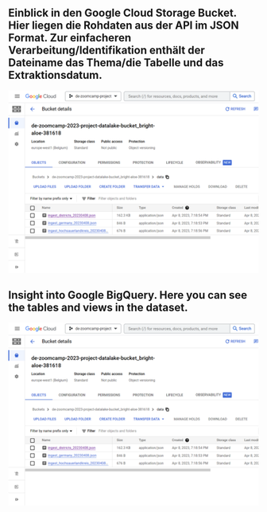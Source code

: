 ## Einblick in den Google Cloud Storage Bucket. Hier liegen die Rohdaten aus der API im JSON Format. Zur einfacheren Verarbeitung/Identifikation enthält der Dateiname das Thema/die Tabelle und das Extraktionsdatum.

![](images/gcp_cloudstorage_bucket.png)

## Insight into Google BigQuery. Here you can see the tables and views in the dataset.

![](images/gcp_cloudstorage_bucket.png)